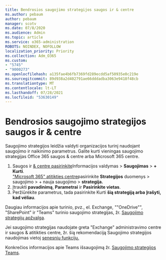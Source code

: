 ```yaml
---
title: Bendrosios saugojimo strategijos saugos ir & centre
ms.author: pebaum
author: pebaum
manager: scotv
ms.date: 07/8/2020
ms.audience: Admin
ms.topic: article
ms.service: o365-administration
ROBOTS: NOINDEX, NOFOLLOW
localization_priority: Priority
ms.collection: Adm_O365
ms.custom:
- "5745"
- "9000273"
ms.openlocfilehash: a135fae4b6fb7369fd289ecdd5af50935e0c219e
ms.sourcegitcommit: 89d938a2d402791ae66dddadba3063e9418f48cb
ms.translationtype: MT
ms.contentlocale: lt-LT
ms.lasthandoff: 07/28/2021
ms.locfileid: "53630149"
---
```

# <a name="unified-retention-policies-in-the-security--compliance-center"></a>Bendrosios saugojimo strategijos saugos ir & centre

Saugojimo strategijos leidžia valdyti organizacijos turinį naudojant saugojimo ir naikinimo parametrus. Galite kurti vieningas saugojimo strategijas Office 365 saugos & centre arba Microsoft 365 centre. 

1. Saugos ir [& centre pasirinkite](https://go.microsoft.com/fwlink/p/?linkid=2077143)Informacijos valdymas   >  **Saugojimas**  >  **+ Kurti**. <br/>
    ["Microsoft 365" atitikties centre](https://go.microsoft.com/fwlink/p/?linkid=2077149)pasirinkite **Strategijos** duomenys > saugojimo > + nauja saugojimo  >  **strategija.**
2. Įtraukti **pavadinimą**, **Parametrai** ir **Pasirinkite vietas**.
3. Peržiūrėkite parametrus, tada pasirinkite Kurti **šią strategiją arba** **Įrašyti, kad vėliau**.  
      
Daugiau informacijos apie turinio, pvz., el. Exchange, ""OneDrive"", "SharePoint" ir "Teams" turinio saugojimo strategijas, žr. [Saugojimo strategijų apžvalga](https://go.microsoft.com/fwlink/?linkid=2127785).  
    
Jei saugojimo strategijas naudojate greta "Exchange" administravimo centre ir saugos & atitikties centre, žr. šią rekomendaciją Saugojimo strategijos naudojimas vietoj [senesnių funkcijų.](/microsoft-365/compliance/retention-policies#use-a-retention-policy-instead-of-older-features)  
    
Konkrečios informacijos apie Teams išsaugojimą žr. [Saugojimo strategijos Teams](/microsoftteams/retention-policies).